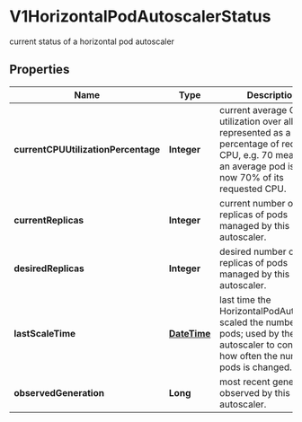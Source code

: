 

# V1HorizontalPodAutoscalerStatus

current status of a horizontal pod autoscaler
## Properties

Name | Type | Description | Notes
------------ | ------------- | ------------- | -------------
**currentCPUUtilizationPercentage** | **Integer** | current average CPU utilization over all pods, represented as a percentage of requested CPU, e.g. 70 means that an average pod is using now 70% of its requested CPU. |  [optional]
**currentReplicas** | **Integer** | current number of replicas of pods managed by this autoscaler. | 
**desiredReplicas** | **Integer** | desired number of replicas of pods managed by this autoscaler. | 
**lastScaleTime** | [**DateTime**](DateTime.md) | last time the HorizontalPodAutoscaler scaled the number of pods; used by the autoscaler to control how often the number of pods is changed. |  [optional]
**observedGeneration** | **Long** | most recent generation observed by this autoscaler. |  [optional]



